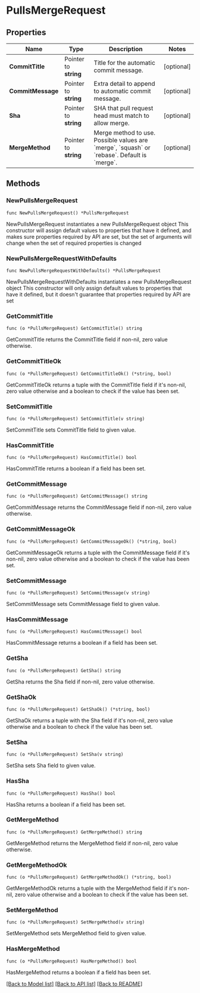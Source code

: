 # PullsMergeRequest

## Properties

Name | Type | Description | Notes
------------ | ------------- | ------------- | -------------
**CommitTitle** | Pointer to **string** | Title for the automatic commit message. | [optional] 
**CommitMessage** | Pointer to **string** | Extra detail to append to automatic commit message. | [optional] 
**Sha** | Pointer to **string** | SHA that pull request head must match to allow merge. | [optional] 
**MergeMethod** | Pointer to **string** | Merge method to use. Possible values are &#x60;merge&#x60;, &#x60;squash&#x60; or &#x60;rebase&#x60;. Default is &#x60;merge&#x60;. | [optional] 

## Methods

### NewPullsMergeRequest

`func NewPullsMergeRequest() *PullsMergeRequest`

NewPullsMergeRequest instantiates a new PullsMergeRequest object
This constructor will assign default values to properties that have it defined,
and makes sure properties required by API are set, but the set of arguments
will change when the set of required properties is changed

### NewPullsMergeRequestWithDefaults

`func NewPullsMergeRequestWithDefaults() *PullsMergeRequest`

NewPullsMergeRequestWithDefaults instantiates a new PullsMergeRequest object
This constructor will only assign default values to properties that have it defined,
but it doesn't guarantee that properties required by API are set

### GetCommitTitle

`func (o *PullsMergeRequest) GetCommitTitle() string`

GetCommitTitle returns the CommitTitle field if non-nil, zero value otherwise.

### GetCommitTitleOk

`func (o *PullsMergeRequest) GetCommitTitleOk() (*string, bool)`

GetCommitTitleOk returns a tuple with the CommitTitle field if it's non-nil, zero value otherwise
and a boolean to check if the value has been set.

### SetCommitTitle

`func (o *PullsMergeRequest) SetCommitTitle(v string)`

SetCommitTitle sets CommitTitle field to given value.

### HasCommitTitle

`func (o *PullsMergeRequest) HasCommitTitle() bool`

HasCommitTitle returns a boolean if a field has been set.

### GetCommitMessage

`func (o *PullsMergeRequest) GetCommitMessage() string`

GetCommitMessage returns the CommitMessage field if non-nil, zero value otherwise.

### GetCommitMessageOk

`func (o *PullsMergeRequest) GetCommitMessageOk() (*string, bool)`

GetCommitMessageOk returns a tuple with the CommitMessage field if it's non-nil, zero value otherwise
and a boolean to check if the value has been set.

### SetCommitMessage

`func (o *PullsMergeRequest) SetCommitMessage(v string)`

SetCommitMessage sets CommitMessage field to given value.

### HasCommitMessage

`func (o *PullsMergeRequest) HasCommitMessage() bool`

HasCommitMessage returns a boolean if a field has been set.

### GetSha

`func (o *PullsMergeRequest) GetSha() string`

GetSha returns the Sha field if non-nil, zero value otherwise.

### GetShaOk

`func (o *PullsMergeRequest) GetShaOk() (*string, bool)`

GetShaOk returns a tuple with the Sha field if it's non-nil, zero value otherwise
and a boolean to check if the value has been set.

### SetSha

`func (o *PullsMergeRequest) SetSha(v string)`

SetSha sets Sha field to given value.

### HasSha

`func (o *PullsMergeRequest) HasSha() bool`

HasSha returns a boolean if a field has been set.

### GetMergeMethod

`func (o *PullsMergeRequest) GetMergeMethod() string`

GetMergeMethod returns the MergeMethod field if non-nil, zero value otherwise.

### GetMergeMethodOk

`func (o *PullsMergeRequest) GetMergeMethodOk() (*string, bool)`

GetMergeMethodOk returns a tuple with the MergeMethod field if it's non-nil, zero value otherwise
and a boolean to check if the value has been set.

### SetMergeMethod

`func (o *PullsMergeRequest) SetMergeMethod(v string)`

SetMergeMethod sets MergeMethod field to given value.

### HasMergeMethod

`func (o *PullsMergeRequest) HasMergeMethod() bool`

HasMergeMethod returns a boolean if a field has been set.


[[Back to Model list]](../README.md#documentation-for-models) [[Back to API list]](../README.md#documentation-for-api-endpoints) [[Back to README]](../README.md)


